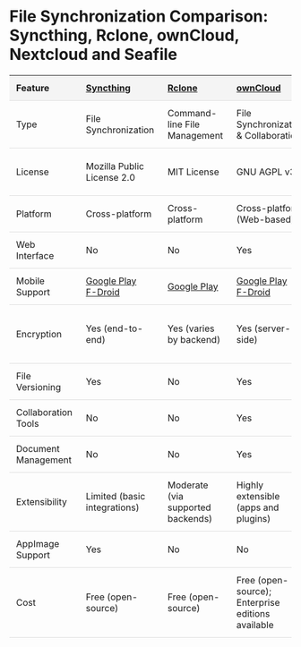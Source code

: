 <!DOCTYPE html>
<html lang="en">
<head>
    <meta charset="UTF-8">
    <meta name="viewport" content="width=device-width, initial-scale=1.0">
    <title>File Synchronization Comparison</title>
    <style>
        table {
            width: 100%;
            border-collapse: collapse;
            margin: 20px 0;
            font-size: 16px;
            text-align: left;
        }
        th, td {
            padding: 12px;
            border-bottom: 1px solid #ddd;
        }
        th {
            background-color: #f4f4f4;
        }
        tr:hover {
            background-color: #f1f1f1;
        }
    </style>
</head>
<body>
    <h1>File Synchronization Comparison: Syncthing, Rclone, ownCloud, Nextcloud and Seafile</h1>
    <table>
        <thead>
            <tr>
                <th>Feature</th>
                <th><a href="https://syncthing.net/" target="_blank">Syncthing</a></th>
                <th><a href="https://rclone.org/" target="_blank">Rclone</a></th>
                <th><a href="https://owncloud.com/" target="_blank">ownCloud</a></th>
                <th><a href="https://nextcloud.com/" target="_blank">Nextcloud</a></th>
                <th><a href="https://www.seafile.com/" target="_blank">Seafile</a></th>
            </tr>
        </thead>
        <tbody>
            <tr>
                <td>Type</td>
                <td>File Synchronization</td>
                <td>Command-line File Management</td>
                <td>File Synchronization & Collaboration</td>
                <td>File Synchronization & Collaboration</td>
                <td>File Synchronization & Collaboration</td>
            </tr>
            <tr>
                <td>License</td>
                <td>Mozilla Public License 2.0</td>
                <td>MIT License</td>
                <td>GNU AGPL v3</td>
                <td>GNU AGPL v3</td>
                <td>GNU AGPL v3 (Community Edition)</td>
            </tr>
            <tr>
                <td>Platform</td>
                <td>Cross-platform</td>
                <td>Cross-platform</td>
                <td>Cross-platform (Web-based)</td>
                <td>Cross-platform (Web-based)</td>
                <td>Cross-platform (Web-based)</td>
            </tr>
            <tr>
                <td>Web Interface</td>
                <td>No</td>
                <td>No</td>
                <td>Yes</td>
                <td>Yes</td>
                <td>Yes</td>
            </tr>
            <tr>
                <td>Mobile Support</td>
                <td>
                    <a href="https://play.google.com/store/apps/details?id=com.syncthing.syncthingandroid" target="_blank">Google Play</a><br>
                    <a href="https://f-droid.org/packages/com.syncthing.syncthingandroid/" target="_blank">F-Droid</a>
                </td>
                <td>
                    <a href="https://play.google.com/store/apps/details?id=org.rclone.android" target="_blank">Google Play</a>
                </td>
                <td>
                    <a href="https://play.google.com/store/apps/details?id=com.owncloud.android" target="_blank">Google Play</a><br>
                    <a href="https://f-droid.org/packages/com.owncloud.android/" target="_blank">F-Droid</a>
                </td>
                <td>
                    <a href="https://play.google.com/store/apps/details?id=com.nextcloud.client" target="_blank">Google Play</a><br>
                    <a href="https://f-droid.org/packages/com.nextcloud.client/" target="_blank">F-Droid</a>
                </td>
                <td>
                    <a href="https://play.google.com/store/apps/details?id=com.seafile.seadroid2" target="_blank">Google Play</a><br>
                    <a href="https://f-droid.org/packages/com.seafile.seadroid2/" target="_blank">F-Droid</a>
                </td>
            </tr>
            <tr>
                <td>Encryption</td>
                <td>Yes (end-to-end)</td>
                <td>Yes (varies by backend)</td>
                <td>Yes (server-side)</td>
                <td>Yes (server-side)</td>
                <td>Yes (server-side and optional end-to-end)</td>
            </tr>
            <tr>
                <td>File Versioning</td>
                <td>Yes</td>
                <td>No</td>
                <td>Yes</td>
                <td>Yes</td>
                <td>Yes</td>
            </tr>
            <tr>
                <td>Collaboration Tools</td>
                <td>No</td>
                <td>No</td>
                <td>Yes</td>
                <td>Yes</td>
                <td>Yes</td>
            </tr>
            <tr>
                <td>Document Management</td>
                <td>No</td>
                <td>No</td>
                <td>Yes</td>
                <td>Yes</td>
                <td>Yes</td>
            </tr>
            <tr>
                <td>Extensibility</td>
                <td>Limited (basic integrations)</td>
                <td>Moderate (via supported backends)</td>
                <td>Highly extensible (apps and plugins)</td>
                <td>Highly extensible (apps and plugins)</td>
                <td>Highly extensible (apps and plugins)</td>
            </tr>
            <tr>
                <td>AppImage Support</td>
                <td>Yes</td>
                <td>No</td>
                <td>No</td>
                <td>No</td>
                <td>No</td>
            </tr>
            <tr>
                <td>Cost</td>
                <td>Free (open-source)</td>
                <td>Free (open-source)</td>
                <td>Free (open-source); Enterprise editions available</td>
                <td>Free (open-source); Enterprise editions available</td>
                <td>Free (open-source); Enterprise editions available</td>
            </tr>
        </tbody>
    </table>
</body>
</html>
